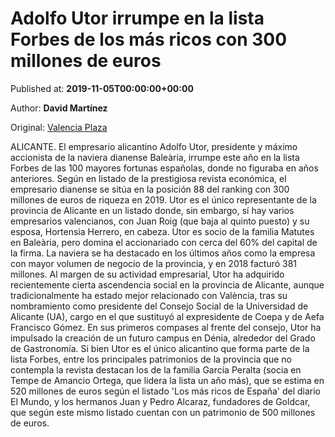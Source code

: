 
# Adolfo Utor irrumpe en la lista Forbes de los más ricos con 300 millones de euros

Published at: **2019-11-05T00:00:00+00:00**

Author: **David Martínez**

Original: [Valencia Plaza](https://valenciaplaza.com/AdolfoUtorirrumpeenlalistaForbesdelosmsricoscon300millonesdeeuros)

ALICANTE. El empresario alicantino Adolfo Utor, presidente y máximo accionista de la naviera dianense Baleària, irrumpe este año en la lista Forbes de las 100 mayores fortunas españolas, donde no figuraba en años anteriores. Según en listado de la prestigiosa revista económica, el empresario dianense se sitúa en la posición 88 del ranking con 300 millones de euros de riqueza en 2019.
Utor es el único representante de la provincia de Alicante en un listado donde, sin embargo, sí hay varios empresarios valencianos, con Juan Roig (que baja al quinto puesto) y su esposa, Hortensia Herrero, en cabeza. Utor es socio de la familia Matutes en Baleària, pero domina el accionariado con cerca del 60% del capital de la firma. La naviera se ha destacado en los últimos años como la empresa con mayor volumen de negocio de la provincia, y en 2018 facturó 381 millones.
Al margen de su actividad empresarial, Utor ha adquirido recientemente cierta ascendencia social en la provincia de Alicante, aunque tradicionalmente ha estado mejor relacionado con València, tras su nombramiento como presidente del Consejo Social de la Universidad de Alicante (UA), cargo en el que sustituyó al expresidente de Coepa y de Aefa Francisco Gómez. En sus primeros compases al frente del consejo, Utor ha impulsado la creación de un futuro campus en Dénia, alrededor del Grado de Gastronomía.
Si bien Utor es el único alicantino que forma parte de la lista Forbes, entre los principales patrimonios de la provincia que no contempla la revista destacan los de la familia García Peralta (socia en Tempe de Amancio Ortega, que lidera la lista un año más), que se estima en 520 millones de euros según el listado 'Los más ricos de España' del diario El Mundo, y los hermanos Juan y Pedro Alcaraz, fundadores de Goldcar, que según este mismo listado cuentan con un patrimonio de 500 millones de euros.
